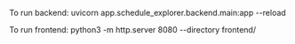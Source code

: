 
To run backend:
uvicorn app.schedule_explorer.backend.main:app --reload

To run frontend:
python3 -m http.server 8080 --directory frontend/